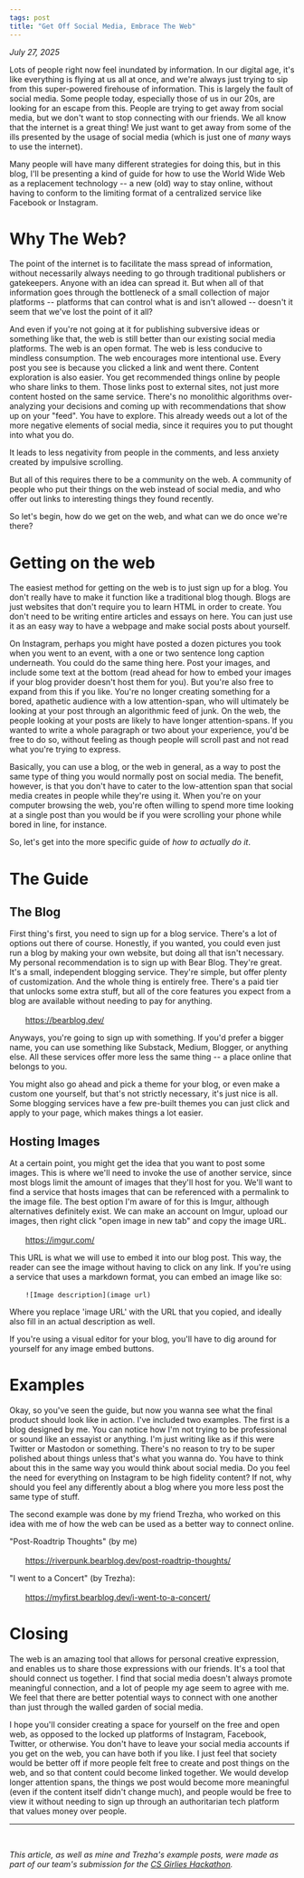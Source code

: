 ```yaml
---
tags: post
title: "Get Off Social Media, Embrace The Web"
---
```

_July 27, 2025_

Lots of people right now feel inundated by information. In our digital age, it's like everything is flying at us all at once, and we're always just trying to sip from this super-powered firehouse of information. This is largely the fault of social media. Some people today, especially those of us in our 20s, are looking for an escape from this. People are trying to get away from social media, but we don't want to stop connecting with our friends. We all know that the internet is a great thing! We just want to get away from some of the ills presented by the usage of social media (which is just one of _many_ ways to use the internet).

Many people will have many different strategies for doing this, but in this blog, I'll be presenting a kind of guide for how to use the World Wide Web as a replacement technology -- a new (old) way to stay online, without having to conform to the limiting format of a centralized service like Facebook or Instagram.

# Why The Web?

The point of the internet is to facilitate the mass spread of information, without necessarily always needing to go through traditional publishers or gatekeepers. Anyone with an idea can spread it. But when all of that information goes through the bottleneck of a small collection of major platforms -- platforms that can control what is and isn't allowed -- doesn't it seem that we've lost the point of it all?

And even if you're not going at it for publishing subversive ideas or something like that, the web is still better than our existing social media platforms. The web is an open format. The web is less conducive to mindless consumption. The web encourages more intentional use. Every post you see is because you clicked a link and went there. Content exploration is also easier. You get recommended things online by people who share links to them. Those links post to external sites, not just more content hosted on the same service. There's no monolithic algorithms over-analyzing your decisions and coming up with recommendations that show up on your "feed". You have to explore. This already weeds out a lot of the more negative elements of social media, since it requires you to put thought into what you do.

It leads to less negativity from people in the comments, and less anxiety created by impulsive scrolling. 

But all of this requires there to be a community on the web. A community of people who put their things on the web instead of social media, and who offer out links to interesting things they found recently.

So let's begin, how do we get on the web, and what can we do once we're there?

# Getting on the web

The easiest method for getting on the web is to just sign up for a blog. You don't really have to make it function like a traditional blog though. Blogs are just websites that don't require you to learn HTML in order to create. You don't need to be writing entire articles and essays on here. You can just use it as an easy way to have a webpage and make social posts about yourself.

On Instagram, perhaps you might have posted a dozen pictures you took when you went to an event, with a one or two sentence long caption underneath. You could do the same thing here. Post your images, and include some text at the bottom (read ahead for how to embed your images if your blog provider doesn't host them for you). But you're also free to expand from this if you like. You're no longer creating something for a bored, apathetic audience with a low attention-span, who will ultimately be looking at your post through an algorithmic feed of junk. On the web, the people looking at your posts are likely to have longer attention-spans. If you wanted to write a whole paragraph or two about your experience, you'd be free to do so, without feeling as though people will scroll past and not read what you're trying to express.

Basically, you can use a blog, or the web in general, as a way to post the same type of thing you would normally post on social media. The benefit, however, is that you don't have to cater to the low-attention span that social media creates in people while they're using it. When you're on your computer browsing the web, you're often willing to spend more time looking at a single post than you would be if you were scrolling your phone while bored in line, for instance.

So, let's get into the more specific guide of _how to actually do it_.

# The Guide

## The Blog

First thing's first, you need to sign up for a blog service. There's a lot of options out there of course. Honestly, if you wanted, you could even just run a blog by making your own website, but doing all that isn't necessary. My personal recommendation is to sign up with Bear Blog. They're great. It's a small, independent blogging service. They're simple, but offer plenty of customization. And the whole thing is entirely free. There's a paid tier that unlocks some extra stuff, but all of the core features you expect from a blog are available without needing to pay for anything.
<br>
<br>
&emsp;&emsp;<https://bearblog.dev/>
<br>

Anyways, you're going to sign up with something. If you'd prefer a bigger name, you can use something like Substack, Medium, Blogger, or anything else. All these services offer more less the same thing -- a place online that belongs to you.

You might also go ahead and pick a theme for your blog, or even make a custom one yourself, but that's not strictly necessary, it's just nice is all. Some blogging services have a few pre-built themes you can just click and apply to your page, which makes things a lot easier.

## Hosting Images

At a certain point, you might get the idea that you want to post some images. This is where we'll need to invoke the use of another service, since most blogs limit the amount of images that they'll host for you. We'll want to find a service that hosts images that can be referenced with a permalink to the image file. The best option I'm aware of for this is Imgur, although alternatives definitely exist. We can make an account on Imgur, upload our images, then right click "open image in new tab" and copy the image URL.
<br>
<br>
&emsp;&emsp;<https://imgur.com/>
<br>

This URL is what we will use to embed it into our blog post. This way, the reader can see the image without having to click on any link. If you're using a service that uses a markdown format, you can embed an image like so:

&emsp;&emsp;`![Image description](image url)`

Where you replace 'image URL' with the URL that you copied, and ideally also fill in an actual description as well.

If you're using a visual editor for your blog, you'll have to dig around for yourself for any image embed buttons.


# Examples

Okay, so you've seen the guide, but now you wanna see what the final product should look like in action. I've included two examples. The first is a blog designed by me. You can notice how I'm not trying to be professional or sound like an essayist or anything. I'm just writing like as if this were Twitter or Mastodon or something. There's no reason to try to be super polished about things unless that's what you wanna do. You have to think about this in the same way you would think about social media. Do you feel the need for everything on Instagram to be high fidelity content? If not, why should you feel any differently about a blog where you more less post the same type of stuff.

The second example was done by my friend Trezha, who worked on this idea with me of how the web can be used as a better way to connect online.

"Post-Roadtrip Thoughts" (by me)
<br>
<br>
&emsp;&emsp;<https://riverpunk.bearblog.dev/post-roadtrip-thoughts/>
<br>

"I went to a Concert" (by Trezha): 
<br>
<br>
&emsp;&emsp;<https://myfirst.bearblog.dev/i-went-to-a-concert/>
<br>

# Closing

The web is an amazing tool that allows for personal creative expression, and enables us to share those expressions with our friends. It's a tool that should connect us together. I find that social media doesn't always promote meaningful connection, and a lot of people my age seem to agree with me. We feel that there are better potential ways to connect with one another than just through the walled garden of social media.

I hope you'll consider creating a space for yourself on the free and open web, as opposed to the locked up platforms of Instagram, Facebook, Twitter, or otherwise. You don't have to leave your social media accounts if you get on the web, you can have both if you like. I just feel that society would be better off if more people felt free to create and post things on the web, and so that content could become linked together. We would develop longer attention spans, the things we post would become more meaningful (even if the content itself didn't change much), and people would be free to view it without needing to sign up through an authoritarian tech platform that values money over people.

<hr>
<br>

_This article, as well as mine and Trezha's example posts, were made as part of our team's submission for the [CS Girlies Hackathon](https://csgirlies.devpost.com/)._
